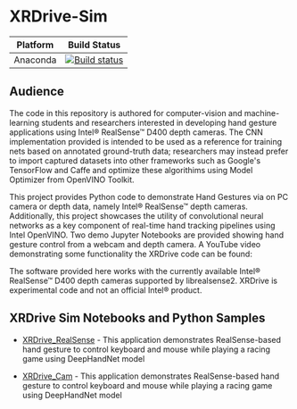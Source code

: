 # XRDrive-Sim
Platform | Build Status |
-------- | ------------ |
Anaconda | [![Build status](https://ci.appveyor.com/api/projects/status/swutsp1bjcc56q64/branch/master?svg=true)](https://ci.appveyor.com/project/ddiakopoulos/hand-tracking-samples/branch/master)

## Audience

The code in this repository is authored for computer-vision and machine-learning students and researchers interested in developing hand gesture applications using Intel® RealSense™ D400 depth cameras. The CNN implementation provided is intended to be used as a reference for training nets based on annotated ground-truth data; researchers may instead prefer to import captured datasets into other frameworks such as Google's TensorFlow and Caffe and optimize these algorithims using Model Optimizer from OpenVINO Toolkit.

This project provides Python code to demonstrate Hand Gestures via on PC camera or depth data, namely Intel® RealSense™ depth cameras. Additionally, this project showcases the utility of convolutional neural networks as a key component of real-time hand tracking pipelines using Intel OpenVINO. Two demo Jupyter Notebooks are provided showing hand gesture control from a webcam and depth camera. A YouTube video demonstrating some functionality the XRDrive code can be found: 

The software provided here works with the currently available Intel® RealSense™ D400 depth cameras supported by librealsense2. XRDrive is experimental code and not an official Intel® product.

## XRDrive Sim Notebooks and Python Samples

* [XRDrive_RealSense](xr_drive_realsense) - This application demonstrates RealSense-based hand gesture to control keyboard and mouse while playing a racing game using DeepHandNet model

* [XRDrive_Cam](xr_drive_cam) - This application demonstrates RealSense-based hand gesture to control keyboard and mouse while playing a racing game using DeepHandNet model



